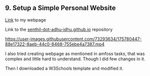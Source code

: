 ## 9. Setup a Simple Personal Website

[Link](https://senthil-dot-adhu-idhu.github.io/) to my webpage 

Link to the [senthil-dot-adhu-idhu.github.io](https://github.com/senthil-dot-adhu-idhu/senthil-dot-adhu-idhu.github.io) repository 

https://user-images.githubusercontent.com/73293634/175780447-88e17322-8aeb-44c0-8468-755ebe4a7387.mp4

I also tried creating webpage as mentioned in amfoss tasks, that was complex and little hard to understand. Though I did few changes in it. 

Then I downloaded a W3Schools template and modified it.
